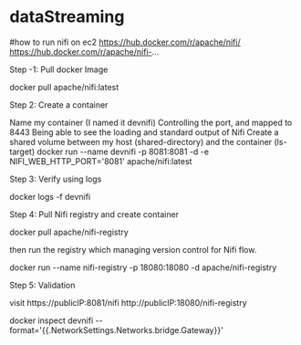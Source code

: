# dataStreaming

#how to run nifi on ec2
https://hub.docker.com/r/apache/nifi/
https://hub.docker.com/r/apache/nifi-...

Step -1: Pull docker Image

docker pull apache/nifi:latest

Step 2: Create a container

Name my container (I named it devnifi)
Controlling the port, and mapped to 8443
Being able to see the loading and standard output of Nifi
Create a shared volume between my host (shared-directory) and the container (ls-target)
docker run --name devnifi -p 8081:8081 -d -e NIFI_WEB_HTTP_PORT='8081' apache/nifi:latest


Step 3: Verify using logs

docker logs -f devnifi

Step 4: Pull Nifi registry and create container 

docker pull apache/nifi-registry

then run the registry which managing version control for Nifi flow.

docker run --name nifi-registry -p 18080:18080 -d apache/nifi-registry

Step 5: Validation

visit https://publicIP:8081/nifi
      http://publicIP:18080/nifi-registry

 docker inspect devnifi --format='{{.NetworkSettings.Networks.bridge.Gateway}}'
